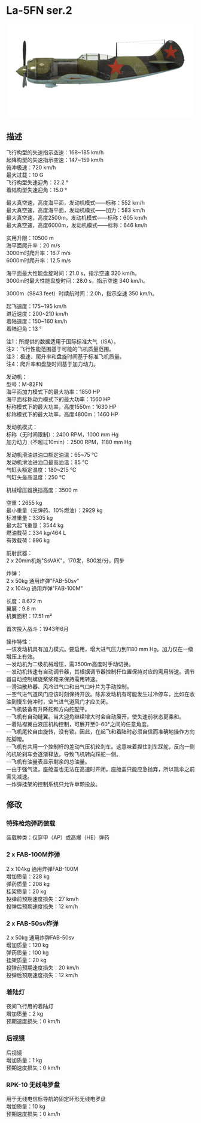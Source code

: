 # La-5FN ser.2  
  
![la5fns2](../images/la5fns2.png)  
  
## 描述  
  
飞行构型的失速指示空速：168~185 km/h  
起降构型的失速指示空速：147~159 km/h  
俯冲极速：720 km/h  
最大过载：10 G  
飞行构型失速迎角：22.2 °  
着陆构型失速迎角：15.0 °  
  
最大真空速，高度海平面，发动机模式——标称：552 km/h  
最大真空速，高度海平面，发动机模式——加力：583 km/h  
最大真空速，高度2500m，发动机模式——标称：605 km/h  
最大真空速，高度6000m，发动机模式——标称：646 km/h  
  
实用升限：10500 m  
海平面爬升率：20 m/s  
3000m时爬升率：16.7 m/s  
6000m时爬升率：12.5 m/s  
  
海平面最大性能盘旋时间：21.0 s，指示空速 320 km/h。  
3000m时最大性能盘旋时间：28.0 s，指示空速 340 km/h。  
  
3000m（9843 feet）时续航时间：2.0h，指示空速 350 km/h。  
  
起飞速度：175~195 km/h  
进近速度：200~210 km/h  
着陆速度：150~160 km/h  
着陆迎角：13 °  
  
注1：所提供的数据适用于国际标准大气（ISA）。  
注2：飞行性能范围基于可能的飞机质量范围。  
注3：极速、爬升率和盘旋时间基于标准飞机质量。  
注4：爬升率和盘旋时间基于加力动力。  
  
发动机：  
型号：M-82FN  
海平面加力模式下的最大功率：1850 HP  
海平面标称动力模式下的最大功率：1560 HP  
标称模式下的最大功率，高度1550m：1630 HP  
标称模式下的最大功率，高度4800m：1460 HP  
  
发动机模式：  
标称（无时间限制）：2400 RPM，1000 mm Hg  
加力动力（不超过10min）：2500 RPM，1180 mm Hg  
  
发动机滑油进油口额定油温：65~75 °C  
发动机滑油进油口最高油温：85 °C  
气缸头额定温度：180~215 °C  
气缸头最高温度：250 °C  
  
机械增压器换挡高度：3500 m  
  
空重：2655 kg  
最小重量（无弹药、10%燃油）：2929 kg  
标准重量：3305 kg  
最大起飞重量：3544 kg  
燃油载荷：334 kg/464 L  
有效载荷：896 kg  
  
前射武器：  
2 x 20mm机炮"SsVAK"，170发，800发/分，同步  
  
炸弹：  
2 x 50kg 通用炸弹"FAB-50sv"  
2 x 104kg 通用炸弹"FAB-100M"  
  
长度：8.672 m  
翼展：9.8 m  
机翼面积：17.51 m²  
  
首次投入战斗：1943年6月  
  
操作特性：  
—该发动机具有加力模式。要启用，增大进气压力到1180 mm Hg。加力仅在一级增压上有效。  
—发动机为二级机械增压，需3500m高度时手动切换。  
—发动机转速有自动调节器，其根据调节器控制杆位置保持对应的需用转速。调节器自动控制螺旋桨桨距来保持需用转速。  
—滑油散热器、风冷进气口和出气口叶片为手动控制。  
—空气进气道风门应该时刻保持开放。除非发动机有可能发生过冷停车，比如在收油到慢车俯冲时，空气进气道风门才应关闭。  
—飞机装备有升降舵和方向舵配平。  
—飞机有自动缝翼。当大迎角继续增大时会自动展开，使失速前状态更柔和。  
—着陆襟翼由液压机构控制，可展开至0-60°之间的任意角度。  
—飞机尾轮自由旋转，没有锁。因此，在起飞和着陆时必须自信而准确地操作方向舵脚蹬。  
—飞机有共用一个控制杆的差动气压机轮刹车。这意味着捏住刹车踩舵，反向一侧的机轮刹车会逐渐释放，导致飞机转向踩舵一侧。  
—飞机有油量表显示剩余的总油量。  
—由于强气流，座舱盖也无法在高速时开闭。座舱盖只能应急抛弃，所以跳伞之前需先减速。  
—炸弹挂架的控制系统只允许单颗投放。  
  
## 修改  
  
  
### 特殊枪炮弹药装载  
  
装载种类：仅穿甲（AP）或高爆（HE）弹药  
  
### 2 x FAB-100M炸弹  
  
2 x 104kg 通用炸弹FAB-100M  
增加质量：228 kg  
弹药质量：208 kg  
挂架质量：20 kg  
投弹前预期速度损失：27 km/h  
投弹后预期速度损失：12 km/h  
  
### 2 x FAB-50sv炸弹  
  
2 x 50kg 通用炸弹FAB-50sv  
增加质量：120 kg  
弹药质量：100 kg  
挂架质量：20 kg  
投弹前预期速度损失：20 km/h  
投弹后预期速度损失：12 km/h  
  
### 着陆灯  
  
夜间飞行用的着陆灯  
增加质量：2 kg  
预期速度损失：0 km/h  
  
### 后视镜  
  
后视镜  
增加质量：1 kg  
预期速度损失：0 km/h  
  
### RPK-10 无线电罗盘  
  
用于无线电信标导航的固定环形无线电罗盘  
增加质量：10 kg  
预期速度损失：0 km/h  